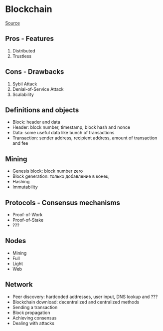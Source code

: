 # Blockchain

[Source][blockchain-explained-url]

## Pros - Features

1. Distributed
2. Trustless

## Cons - Drawbacks

1. Sybil Attack
2. Denial-of-Service Attack
3. Scalability

## Definitions and objects

- Block: header and data
- Header: block number, timestamp, block hash and nonce
- Data: some useful data like bunch of transactions
- Transaction: sender address, recipient address, amount of transaction and fee

## Mining

- Genesis block: block number zero
- Block generation: только добавление в конец
- Hashing
- Immutability

## Protocols - Consensus mechanisms

- Proof-of-Work
- Proof-of-Stake
- ???

## Nodes

- Mining
- Full
- Light
- Web

## Network

- Peer discovery: hardcoded addresses, user input, DNS lookup and ???
- Blockchain download: decentralized and centralized methods
- Sending a transaction
- Block propagation
- Achieving consensus
- Dealing with attacks

[blockchain-explained-url]: https://kauri.io/blockchain-explained/d55684513211466da7f8cc03987607d5/a
